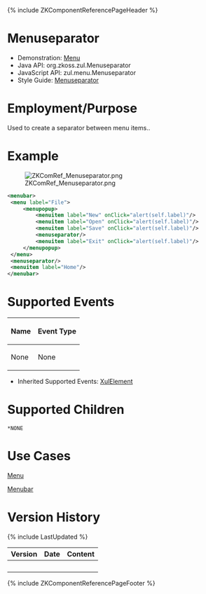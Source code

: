 {% include ZKComponentReferencePageHeader %}

# Menuseparator

- Demonstration: [Menu](http://www.zkoss.org/zkdemo/menu)
- Java API: <javadoc>org.zkoss.zul.Menuseparator</javadoc>
- JavaScript API:
  <javadoc directory="jsdoc">zul.menu.Menuseparator</javadoc>
- Style Guide: [
  Menuseparator](ZK_Style_Guide/XUL_Component_Specification/Menuseparator)

# Employment/Purpose

Used to create a separator between menu items..

# Example

<figure>
<img src="ZKComRef_Menuseparator.png"
title="ZKComRef_Menuseparator.png" />
<figcaption>ZKComRef_Menuseparator.png</figcaption>
</figure>

``` xml
<menubar>
 <menu label="File">
     <menupopup>
         <menuitem label="New" onClick="alert(self.label)"/>
         <menuitem label="Open" onClick="alert(self.label)"/>
         <menuitem label="Save" onClick="alert(self.label)"/>
         <menuseparator/>
         <menuitem label="Exit" onClick="alert(self.label)"/>
     </menupopup>
 </menu>
 <menuseparator/>
 <menuitem label="Home"/>
</menubar>
```

# Supported Events

<table>
<thead>
<tr class="header">
<th><center>
<p>Name</p>
</center></th>
<th><center>
<p>Event Type</p>
</center></th>
</tr>
</thead>
<tbody>
<tr class="odd">
<td><p>None</p></td>
<td><p>None</p></td>
</tr>
</tbody>
</table>

- Inherited Supported Events: [
  XulElement](ZK_Component_Reference/Base_Components/XulElement#Supported_Events)

# Supported Children

`*NONE`

# Use Cases

[
Menu](ZK_Component_Reference/Essential_Components/Menu#Use_Cases)

[
Menubar](ZK_Component_Reference/Essential_Components/Menu/Menubar#Use_Cases)

# Version History

{% include LastUpdated %}

| Version | Date | Content |
|---------|------|---------|
|         |      |         |

{% include ZKComponentReferencePageFooter %}
